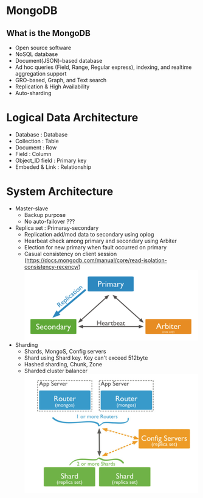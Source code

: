# MongoDB

## What is the MongoDB
- Open source software
- NoSQL database
- Document(JSON)-based database
- Ad hoc queries (Field, Range, Regular express), indexing, and realtime aggregation support
- GRO-based, Graph, and Text search 
- Replication & High Availability
- Auto-sharding

# Logical Data Architecture
- Database : Database
- Collection : Table
- Document : Row
- Field : Column
- Object_ID field : Primary key
- Embeded & Link : Relationship

# System Architecture
- Master-slave
	- Backup purpose
	- No auto-failover ???
- Replica set : Primaray-secondary
	- Replication add/mod data to secondary using oplog
	- Hearbeat check among primary and secondary using Arbiter
	- Election for new primary when fault occurred on primary
	- Casual consistency on client session (https://docs.mongodb.com/manual/core/read-isolation-consistency-recency/)
![Replica Set Architecture](MongoDB-replicaset.png)
- Sharding
	- Shards, MongoS, Config servers
    - Shard using Shard key. Key can't exceed 512byte
    - Hashed sharding, Chunk, Zone
    - Sharded cluster balancer 
![Shard architecture](MongoDB-shard.png)
